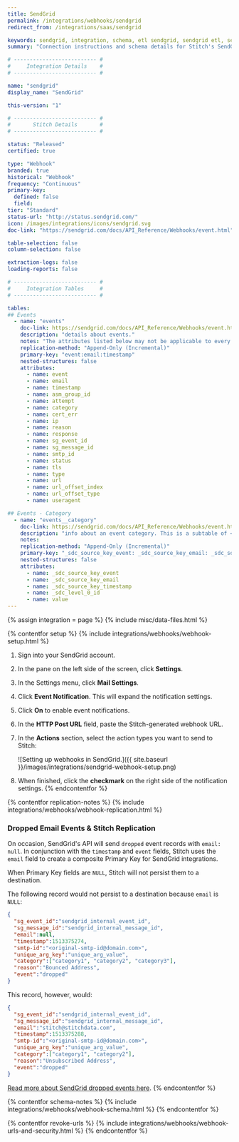 ```yaml
---
title: SendGrid
permalink: /integrations/webhooks/sendgrid
redirect_from: /integrations/saas/sendgrid

keywords: sendgrid, integration, schema, etl sendgrid, sendgrid etl, sendgrid schema
summary: "Connection instructions and schema details for Stitch's SendGrid integration."

# -------------------------- #
#     Integration Details    #
# -------------------------- #

name: "sendgrid"
display_name: "SendGrid"

this-version: "1"

# -------------------------- #
#       Stitch Details       #
# -------------------------- #

status: "Released"
certified: true

type: "Webhook"
branded: true
historical: "Webhook"
frequency: "Continuous"
primary-key:
  defined: false
  field: 
tier: "Standard"
status-url: "http://status.sendgrid.com/"
icon: /images/integrations/icons/sendgrid.svg
doc-link: "https://sendgrid.com/docs/API_Reference/Webhooks/event.html"

table-selection: false
column-selection: false

extraction-logs: false
loading-reports: false

# -------------------------- #
#     Integration Tables     #
# -------------------------- #

tables:
## Events
  - name: "events"
    doc-link: https://sendgrid.com/docs/API_Reference/Webhooks/event.html#-Event-Types
    description: "details about events."
    notes: "The attributes listed below may not be applicable to every single event type - because of this, you may see some rows that have <code>NULL</code> values."
    replication-method: "Append-Only (Incremental)"
    primary-key: "event:email:timestamp"
    nested-structures: false
    attributes:
      - name: event
      - name: email
      - name: timestamp
      - name: asm_group_id
      - name: attempt
      - name: category
      - name: cert_err
      - name: ip
      - name: reason
      - name: response
      - name: sg_event_id
      - name: sg_message_id
      - name: smtp_id
      - name: status
      - name: tls
      - name: type
      - name: url
      - name: url_offset_index
      - name: url_offset_type
      - name: useragent

## Events - Category
  - name: "events__category"
    doc-link: https://sendgrid.com/docs/API_Reference/Webhooks/event.html#-Event-Types
    description: "info about an event category. This is a subtable of <code>events</code>."
    notes: 
    replication-method: "Append-Only (Incremental)"
    primary-key: "_sdc_source_key_event: _sdc_source_key_email: _sdc_source_key_timestamp: _sdc_level_0_id"
    nested-structures: false
    attributes:
      - name: _sdc_source_key_event
      - name: _sdc_source_key_email
      - name: _sdc_source_key_timestamp
      - name: _sdc_level_0_id
      - name: value
---
```

{% assign integration = page %}
{% include misc/data-files.html %}

{% contentfor setup %}
{% include integrations/webhooks/webhook-setup.html %}

1. Sign into your SendGrid account.
2. In the pane on the left side of the screen, click **Settings**.
3. In the Settings menu, click **Mail Settings**.
4. Click **Event Notification**. This will expand the notification settings.
5. Click **On** to enable event notifications.
6. In the **HTTP Post URL** field, paste the Stitch-generated webhook URL.
7. In the **Actions** section, select the action types you want to send to Stitch:

   ![Setting up webhooks in SendGrid.]({{ site.baseurl }}/images/integrations/sendgrid-webhook-setup.png)

8. When finished, click the **checkmark** on the right side of the notification settings.
{% endcontentfor %}


{% contentfor replication-notes %}
{% include integrations/webhooks/webhook-replication.html %}

### Dropped Email Events & Stitch Replication

On occasion, SendGrid's API will send `dropped` event records with `email: null`. In conjunction with the `timestamp` and `event` fields, Stitch uses the `email` field to create a composite Primary Key for SendGrid integrations. 

When Primary Key fields are `NULL`, Stitch will not persist them to a destination.

The following record would not persist to a destination because `email` is `NULL`:

```json
{
  "sg_event_id":"sendgrid_internal_event_id",
  "sg_message_id":"sendgrid_internal_message_id",
  "email":null,
  "timestamp":1513375274,
  "smtp-id":"<original-smtp-id@domain.com>",
  "unique_arg_key":"unique_arg_value",
  "category":["category1", "category2", "category3"],
  "reason":"Bounced Address",
  "event":"dropped"
}
```

This record, however, would:

```json
{
  "sg_event_id":"sendgrid_internal_event_id",
  "sg_message_id":"sendgrid_internal_message_id",
  "email":"stitch@stitchdata.com",
  "timestamp":1513375288,
  "smtp-id":"<original-smtp-id@domain.com>",
  "unique_arg_key":"unique_arg_value",
  "category":["category1", "category2"],
  "reason":"Unsubscribed Address",
  "event":"dropped"
}
```

[Read more about SendGrid dropped events here](https://sendgrid.com/docs/Classroom/Deliver/Undeliverable_Email/my_emails_are_being_dropped.html).
{% endcontentfor %}



{% contentfor schema-notes %}
{% include integrations/webhooks/webhook-schema.html %}
{% endcontentfor %}



{% contentfor revoke-urls %}
{% include integrations/webhooks/webhook-urls-and-security.html %}
{% endcontentfor %}